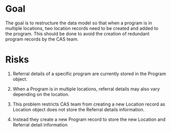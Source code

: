 # Goal

The goal is to restructure the data model so that when a program is in multiple locations, two location records need to be created and added to the program. This should be done to avoid the creation of redundant program records by the CAS team.

# Risks

1. Referral details of a specific program are currently stored in the Program object.

2. When a Program is in multiple locations, referral details may also vary depending on the location.

3. This problem restricts CAS team from creating a new Location record as Location object does not store the Referral details information.

4. Instead they create a new Program record to store the new Location and Referral detail information


